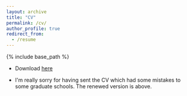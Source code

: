 ```yaml
---
layout: archive
title: "CV"
permalink: /cv/
author_profile: true
redirect_from:
  - /resume
---
```


{% include base_path %}


* Download <font color="blue">[here](../assets/CV_HuiminQu.pdf)</font>

* I'm really sorry for having sent the CV which had some mistakes to some graduate schools. The renewed version is above.